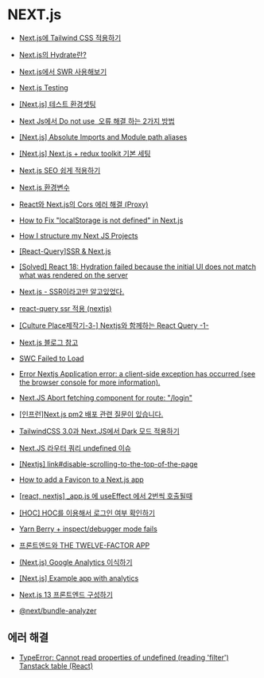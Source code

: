 # NEXT.js

- [Next.js에 Tailwind CSS 적용하기](https://geonlee.tistory.com/235?category=371229)

- [Next.js의 Hydrate란?](https://helloinyong.tistory.com/315)

- [Next.js에서 SWR 사용해보기](https://kimsangyeon-github-io.vercel.app/blog/2022-02-23-swr-using-in-next)

- [Next.js Testing](https://nextjs.org/docs/testing)

- [[Next.js] 테스트 환경셋팅](https://dev-yakuza.posstree.com/ko/react/nextjs/test/)

- [Next Js에서 Do not use <img> 오류 해결 하는 2가지 방법](https://codemasterkimc.tistory.com/64)

- [[Next.js] Absolute Imports and Module path aliases](https://nextjs.org/docs/advanced-features/module-path-aliases)

- [[Next.js] Next.js + redux toolkit 기본 세팅](https://cotak.tistory.com/164)

- [Next.js SEO 쉽게 적용하기](https://kyounghwan01.github.io/blog/React/next/next-seo/)

- [Next.js 환경변수](https://taenami.tistory.com/26)

- [React와 Next.js의 Cors 에러 해결 (Proxy)](https://velog.io/@leehyunho2001/Next.js-Cors-%EC%97%90%EB%9F%AC-%ED%95%B4%EA%B2%B0-Proxy)

- [How to Fix "localStorage is not defined" in Next.js](https://developer.school/snippets/react/localstorage-is-not-defined-nextjs)

- [How I structure my Next JS Projects](https://blog.anurag.tech/how-i-structure-my-next-js-projects)

- [[React-Query]SSR & Next.js](https://react-query-v3.tanstack.com/guides/ssr)

- [[Solved] React 18: Hydration failed because the initial UI does not match what was rendered on the server](https://ittutorialpoint.com/solved-react-18-hydration-failed-because-the-initial-ui-does-not-match-what-was-rendered-on-the-server/)

- [Next.js - SSR이라고만 알고있었다.](https://watermelonlike.tistory.com/entry/Nextjs-%EB%82%98%EB%8A%94-%EA%B7%B8%EC%A0%80-SSR%EC%9D%B8%EC%A4%84%EB%A7%8C-%EC%95%8C%EA%B3%A0-%EC%9E%88%EC%97%88%EB%8B%A4)

- [react-query ssr 적용 (nextjs)](https://velog.io/@devgosunman/react-query-ssr-%EC%A0%81%EC%9A%A9-nextjs)

- [[Culture Place제작기-3-] Nextjs와 함께하는 React Query -1-](https://velog.io/@familyman80/Culture-Place%EC%A0%9C%EC%9E%91%EA%B8%B0-3-Nextjs%EC%99%80-%ED%95%A8%EA%BB%98%ED%95%98%EB%8A%94-React-Query-1-)

- [Next.js 블로그 참고](https://miryang.dev/blog/build-blog-with-nextjs)

- [SWC Failed to Load](https://nextjs.org/docs/messages/failed-loading-swc)

- [Error Nextjs Application error: a client-side exception has occurred (see the browser console for more information).](https://github.com/diegomura/react-pdf/issues/2053)

- [Next.JS Abort fetching component for route: "/login"](https://stackoverflow.com/questions/73343986/next-js-abort-fetching-component-for-route-login)

- [[인프런]Next.js pm2 배포 관련 질문이 있습니다.](https://www.inflearn.com/questions/381350/next-js-pm2-%EB%B0%B0%ED%8F%AC-%EA%B4%80%EB%A0%A8-%EC%A7%88%EB%AC%B8%EC%9D%B4-%EC%9E%88%EC%8A%B5%EB%8B%88%EB%8B%A4)

- [TailwindCSS 3.0과 Next.JS에서 Dark 모드 적용하기](https://cpro95.tistory.com/663)

- [Next.JS 라우터 쿼리 undefined 이슈](https://velog.io/@wlgns2223/Next.JS-%EB%9D%BC%EC%9A%B0%ED%84%B0-%EC%BF%BC%EB%A6%AC-undefined-%EC%9D%B4%EC%8A%88)

- [[Nextjs] link#disable-scrolling-to-the-top-of-the-page](https://nextjs.org/docs/api-reference/next/link#disable-scrolling-to-the-top-of-the-page)

- [How to add a Favicon to a Next.js app](https://www.slingacademy.com/article/how-to-add-a-favicon-to-a-next-js-app/)

- [[react, nextjs] \_app.js 에 useEffect 에서 2번씩 호출될때](https://lemontia.tistory.com/1070)

- [[HOC] HOC를 이용해서 로그인 여부 확인하기](https://velog.io/@e_juhee/HOC)

- [Yarn Berry + inspect/debugger mode fails](https://github.com/vercel/next.js/issues/21270)

- [프론트엔드와 THE TWELVE-FACTOR APP](https://fe-developers.kakaoent.com/2021/211125-create-12factor-app-with-nextjs/)

- [(Next.js) Google Analytics 이식하기](https://velog.io/@yunsungyang-omc/Next.js-Google-Analystics-%EC%9D%B4%EC%8B%9D%ED%95%98%EA%B8%B0)

- [[Next.js] Example app with analytics](https://github.com/vercel/next.js/tree/canary/examples/with-google-analytics)

- [Next.js 13 프론트엔드 구성하기](https://velog.io/@gwak2837/Next.js-13-%ED%94%84%EB%A1%A0%ED%8A%B8%EC%97%94%EB%93%9C-%EA%B5%AC%EC%84%B1%ED%95%98%EA%B8%B0)

- [@next/bundle-analyzer](https://velog.io/@leehyunho2001/nextbundle-analyze)

## 에러 해결

- [TypeError: Cannot read properties of undefined (reading 'filter') Tanstack table (React)](https://stackoverflow.com/questions/74836833/typeerror-cannot-read-properties-of-undefined-reading-filter-tanstack-table)
